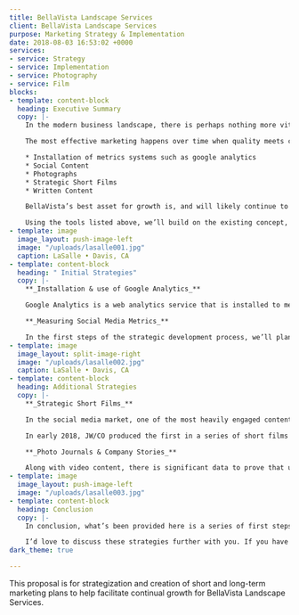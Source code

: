 ```yaml
---
title: BellaVista Landscape Services
client: BellaVista Landscape Services
purpose: Marketing Strategy & Implementation
date: 2018-08-03 16:53:02 +0000
services:
- service: Strategy
- service: Implementation
- service: Photography
- service: Film
blocks:
- template: content-block
  heading: Executive Summary
  copy: |-
    In the modern business landscape, there is perhaps nothing more vital to the continued success and growth of a company than social media. across all sectors of business, companies with a strong social media presence are able to continuously and consistently connect with their clients, leading to strong interpersonal relationships, and continued trust predicated on the personal touch and humanity you can demonstrate through social media. As of 2017, Facebook has over 2 billion active monthly users, Twitter has over 300 million active monthly users, and Instagram has 600 million monthly active users, and more importantly within the construction sector, LinkedIn has 450 million active monthly users.

    The most effective marketing happens over time when quality meets consistency. We will create consistent, quality content in the following ways:

    * Installation of metrics systems such as google analytics
    * Social Content
    * Photographs
    * Strategic Short Films
    * Written Content

    BellaVista’s best asset for growth is, and will likely continue to be, predicated on a strong relationship with property managers and residential homeowners throughout Northern California. The strategy has been to create a culture where clients feel personally cared for, while blvs operates on a large scale level; a small-scale feel with large-scale capabilities and quality.

    Using the tools listed above, we’ll build on the existing concept, and be able to build out a solid marketing strategy that will help blvs achieve it’s goals for growth on digital platforms over the next 2-3 years.
- template: image
  image_layout: push-image-left
  image: "/uploads/lasalle001.jpg"
  caption: LaSalle • Davis, CA
- template: content-block
  heading: " Initial Strategies"
  copy: |-
    **_Installation & use of Google Analytics_**

    Google Analytics is a web analytics service that is installed to measure user input on a website. It can track page views, seeing which pages users navigate to, can measure the amount of time spent on each page to view which content most draws users, and can provide information as to what sent the user to the website, i.e. if they were sent from a BVLS newsletter, through Facebook or other social media platforms etc. giving you the tools to be able to measure digital engagement with the content that you’ve provided on the site, and strategically place content according to those metrics.

    **_Measuring Social Media Metrics_**

    In the first steps of the strategic development process, we’ll plan out 1-2 months worth of social media content across all platforms, specifically LinkedIn, Facebook, Instagram, Pinterest, Medium, and Houzz. This content will include photographs of properties, written stories of staff, email newsletters, photo journals telling stories of the company, and sharing pertinent articles and content from within the landscape & construction industry. The goal of this will be to build an audience, measure audience engagement, and use the metrics that we’ve gathered to plan future social media content. This is how we can start to develop our long-term social media strategy, utilizing the data that we collect to push the most effective content.
- template: image
  image_layout: split-image-right
  image: "/uploads/lasalle002.jpg"
  caption: LaSalle • Davis, CA
- template: content-block
  heading: Additional Strategies
  copy: |-
    **_Strategic Short Films_**

    In the social media market, one of the most heavily engaged content types is video. In 2017, hubspot reported that 74% of all internet traffic was video content, and by 2019, Cisco has projected that 90% of all internet traffic will be video. This places a high importance on video content for Bella Vista.

    In early 2018, JW/CO produced the first in a series of short films for eyecenter optometric, telling the story of their founder. The short is meant to create a vision for who they are: a company with a small-business mindset operating on a large scale across the area. We will plan to create similar videos, telling the story of bvls. the specific content and stories will be planned out at a later time, but we will create a series of shorts to utilize on social media, and the BVLS website.

    **_Photo Journals & Company Stories_**

    Along with video content, there is significant data to prove that users engage most fully with content that includes imagery. We can create and tell stories of staff members, of the company itself, of specific properties that blvs transformed, coupled with photographs that will be shot to help tell those stories. This is a somewhat new genre of marketing type- essentially a photo journal that weaves together a narrative with the visuals, tying the story of BVLS to the power of photographic content. These stories and photos can be shared on social networks like Pinterest, Houzz, Facebook, Instagram, and [Medium](http://medium.com/), where we can create a corporate blog and utilize their format to help share the story of your company.
- template: image
  image_layout: push-image-left
  image: "/uploads/lasalle003.jpg"
- template: content-block
  heading: Conclusion
  copy: |-
    In conclusion, what’s been provided here is a series of first steps- concepts for a full-featured marketing strategy that will begin with discovering metrics that work for your company, combined with other proven tools that have been shown to work. using this proposal as a starting point, we can discuss the specific ideas and tools that can work moving forward to help you build a strong marketing strategy, which my agency will implement in the short and long term.

    I’d love to discuss these strategies further with you. If you have any more questions moving forward please don’t hesitate to reach out to me.
dark_theme: true

---
```

This proposal is for strategization and creation of short and long-term marketing plans to help facilitate continual growth for BellaVista Landscape Services.